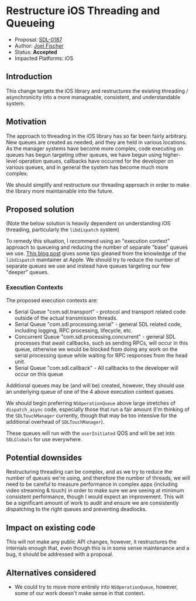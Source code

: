 # Restructure iOS Threading and Queueing

* Proposal: [SDL-0187](0187-restructure-ios-threading.md)
* Author: [Joel Fischer](https://github.com/joeljfischer)
* Status: **Accepted**
* Impacted Platforms: iOS

## Introduction

This change targets the iOS library and restructures the existing threading / asynchronicity into a more manageable, consistent, and understandable system.

## Motivation

The approach to threading in the iOS library has so far been fairly arbitrary. New queues are created as needed, and they are held in various locations. As the manager systems have become more complex, code executing on queues has begun targeting other queues, we have begun using higher-level operation queues, callbacks have occurred for the developer on various queues, and in general the system has become much more complex. 

We should simplify and restructure our threading approach in order to make the library more maintainable into the future.

## Proposed solution

(Note the below solution is heavily dependent on understanding iOS threading, particularly the `libdispatch` system)

To remedy this situation, I recommend using an "execution context" approach to queueing and reducing the number of separate "base" queues we use. [This blog post](https://gist.github.com/tclementdev/6af616354912b0347cdf6db159c37057) gives some tips gleaned from the knowledge of the `libdispatch` maintainer at Apple. We should try to reduce the number of separate queues we use and instead have queues targeting our few "deeper" queues.

### Execution Contexts

The proposed execution contexts are:

* Serial Queue "com.sdl.transport" - protocol and transport related code outside of the actual transmission threads.
* Serial Queue "com.sdl.processing.serial" - general SDL related code, including logging, RPC processing, lifecycle, etc.
* Concurrent Queue "com.sdl.processing.concurrent" - general SDL processes that await callbacks, such as sending RPCs, will occur in this queue, otherwise we would be blocked from doing any work on the serial processing queue while waiting for RPC responses from the head unit.
* Serial Queue "com.sdl.callback" - All callbacks to the developer will occur on this queue

Additional queues may be (and will be) created, however, they should use an underlying queue of one of the 4 above execution context queues.

We should begin preferring `NSOperationQueue` above large stretches of `dispatch_async` code, especially those that run a fair amount (I'm thinking of the `SDLTouchManager` currently, though that may be too intensive for the additional overhead of `SDLTouchManager`).

These queues will run with the `userInitiated` QOS and will be set into `SDLGlobals` for use everywhere.

## Potential downsides

Restructuring threading can be complex, and as we try to reduce the number of queues we're using, and therefore the number of threads, we will need to be careful to measure performance in complex apps (including video streaming & touch) in order to make sure we are seeing at minimum consistent performance, though I would expect an improvement. This will be a significant amount of work to audit and ensure we are consistently dispatching to the right queues and preventing deadlocks.

## Impact on existing code

This will not make any public API changes, however, it restructures the internals enough that, even though this is in some sense maintenance and a bug, it should be addressed with a proposal.

## Alternatives considered

* We could try to move more entirely into `NSOperationQueue`, however, some of our work doesn't make sense in that context.
